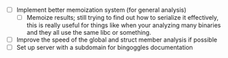 - [ ] Implement better memoization system (for general analysis)
    - [ ] Memoize results; still trying to find out how to serialize it effectively, this is really useful for things like when your analyzing many binaries and they all use the same libc or something.

- [ ] Improve the speed of the global and struct member analysis if possible
- [ ] Set up server with a subdomain for bingoggles documentation
